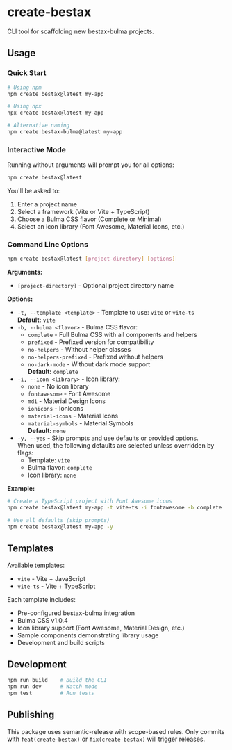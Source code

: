 # create-bestax

CLI tool for scaffolding new bestax-bulma projects.

## Usage

### Quick Start

```bash
# Using npm
npm create bestax@latest my-app

# Using npx
npx create-bestax@latest my-app

# Alternative naming
npm create bestax-bulma@latest my-app
```

### Interactive Mode

Running without arguments will prompt you for all options:

```bash
npm create bestax@latest
```

You'll be asked to:
1. Enter a project name
2. Select a framework (Vite or Vite + TypeScript)
3. Choose a Bulma CSS flavor (Complete or Minimal)
4. Select an icon library (Font Awesome, Material Icons, etc.)

### Command Line Options

```bash
npm create bestax@latest [project-directory] [options]
```

**Arguments:**
- `[project-directory]` - Optional project directory name

**Options:**
- `-t, --template <template>` - Template to use: `vite` or `vite-ts`  
  **Default:** `vite`
- `-b, --bulma <flavor>` - Bulma CSS flavor:
  - `complete` - Full Bulma CSS with all components and helpers
  - `prefixed` - Prefixed version for compatibility
  - `no-helpers` - Without helper classes
  - `no-helpers-prefixed` - Prefixed without helpers
  - `no-dark-mode` - Without dark mode support  
  **Default:** `complete`
- `-i, --icon <library>` - Icon library:
  - `none` - No icon library
  - `fontawesome` - Font Awesome
  - `mdi` - Material Design Icons
  - `ionicons` - Ionicons
  - `material-icons` - Material Icons
  - `material-symbols` - Material Symbols  
  **Default:** `none`
- `-y, --yes` - Skip prompts and use defaults or provided options.  
  When used, the following defaults are selected unless overridden by flags:  
  - Template: `vite`  
  - Bulma flavor: `complete`  
  - Icon library: `none`

**Example:**

```bash
# Create a TypeScript project with Font Awesome icons
npm create bestax@latest my-app -t vite-ts -i fontawesome -b complete

# Use all defaults (skip prompts)
npm create bestax@latest my-app -y
```

## Templates

Available templates:
- `vite` - Vite + JavaScript
- `vite-ts` - Vite + TypeScript

Each template includes:
- Pre-configured bestax-bulma integration
- Bulma CSS v1.0.4
- Icon library support (Font Awesome, Material Design, etc.)
- Sample components demonstrating library usage
- Development and build scripts

## Development

```bash
npm run build    # Build the CLI
npm run dev      # Watch mode
npm test         # Run tests
```

## Publishing

This package uses semantic-release with scope-based rules. Only commits with `feat(create-bestax)` or `fix(create-bestax)` will trigger releases.
